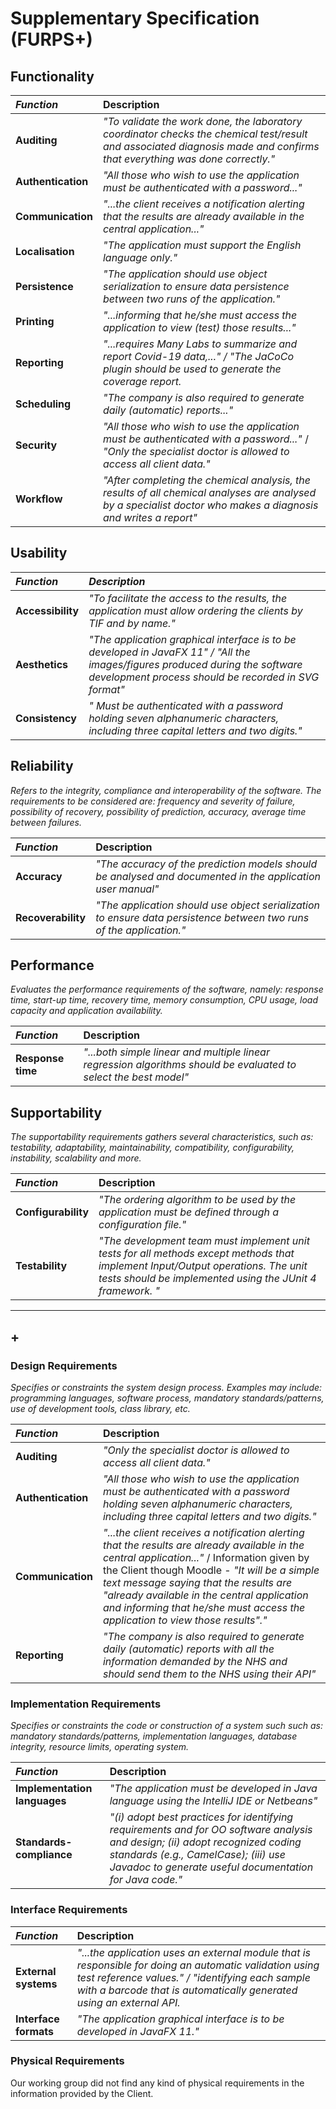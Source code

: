 
# Supplementary Specification (FURPS+)

## Functionality

| **_Function_**   | Description                         |                                       
|:------------------------|:-----------------|
|**Auditing**|_"To validate the work done, the laboratory coordinator checks the chemical test/result and associated diagnosis made and confirms that everything was done correctly."_|
|**Authentication**|_"All those who wish to use the application must be authenticated with a password..."_|
|**Communication**|_"...the client receives a notification alerting that the results are already available in the central application..."_|
|**Localisation**|_"The application must support the English language only."_|
|**Persistence**|_"The application should use object serialization to ensure data persistence between two runs of the application."_|
|**Printing**|_"...informing that he/she must access the application to view (test) those results..."_|
|**Reporting**|_"...requires Many Labs to summarize and report Covid-19 data,..." / "The JaCoCo plugin should be used to generate the coverage report._|
|**Scheduling**|_"The company is also required to generate daily (automatic) reports..."_|
|**Security**|_"All those who wish to use the application must be authenticated with a password..."_ / _"Only the specialist doctor is allowed to access all client data."_|
|**Workflow**|_"After completing the chemical analysis, the results of all chemical analyses are analysed by a specialist doctor who makes a diagnosis and writes a report"_|


## Usability



| **_Function_**   | **_Description_** |                                 
|:------------------------|:-----------------|
|**Accessibility**|_"To facilitate the access to the results, the application must allow ordering the clients by TIF and by name."_|
|**Aesthetics**|_"The application graphical interface is to be developed in JavaFX 11" / "All the images/figures produced during the software development process should be recorded in SVG format"_|
|**Consistency**|_" Must be authenticated with a password holding seven alphanumeric characters, including three capital letters and two digits."_|


## Reliability
_Refers to the integrity, compliance and interoperability of the software. The requirements to be considered are: frequency and severity of failure, possibility of recovery, possibility of prediction, accuracy, average time between failures._

| **_Function_**   | Description                         |                                       
|:------------------------|:-----------------|
|**Accuracy**|_"The accuracy of the prediction models should be analysed and documented in the application user manual"_|
|**Recoverability**|_"The application should use object serialization to ensure data persistence between two runs of the application."_|


## Performance
_Evaluates the performance requirements of the software, namely: response time, start-up time, recovery time, memory consumption, CPU usage, load capacity and application availability._

| **_Function_**   | Description                         |                                       
|:------------------------|:-----------------|
|**Response time**|_"...both simple linear and multiple linear regression algorithms should be evaluated to select the best model"_|



## Supportability
_The supportability requirements gathers several characteristics, such as:
testability, adaptability, maintainability, compatibility,
configurability, instability, scalability and more._

| **_Function_**   | Description                         |                                       
|:------------------------|:-----------------|
|**Configurability**|_"The ordering algorithm to be used by the application must be defined through a configuration file."_|
|**Testability**| _"The development team must implement unit tests for all methods except methods that implement Input/Output operations. The unit tests should be implemented using the JUnit 4 framework. "_|




***

## +


### Design Requirements
_Specifies or constraints the system design process. Examples may include: programming languages,
software process, mandatory standards/patterns, use of development tools, class library, etc._

| **_Function_**   | Description                         |                                       
|:------------------------|:-----------------|
|**Auditing**|_"Only the specialist doctor is allowed to access all client data."_|
|**Authentication**|_"All those who wish to use the application must be authenticated with a password holding seven alphanumeric characters, including three capital letters and two digits."_|
|**Communication**|_"...the client receives a notification alerting that the results are already available in the central application..."_ / Information given by the Client though Moodle - _"It will be a simple text message saying that the results are "already available in the central application and informing that he/she must access the application to view those results"."_|
|**Reporting**|_"The company is also required to generate daily (automatic) reports with all the information demanded by the NHS and should send them to the NHS using their API"_|




### Implementation Requirements

_Specifies or constraints the code or construction of a system such
such as: mandatory standards/patterns, implementation languages,
database integrity, resource limits, operating system._

| **_Function_**   | Description                         |                                       
|:------------------------|:-----------------|
|**Implementation languages**|_"The application must be developed in Java language using the IntelliJ IDE or Netbeans"_|
|**Standards-compliance**|_"(i) adopt best practices for identifying requirements and for OO software analysis and design; (ii) adopt recognized coding standards (e.g., CamelCase); (iii) use Javadoc to generate useful documentation for Java code."_



### Interface Requirements


| **_Function_**   | Description                         |                                       
|:------------------------|:-----------------|
|**External systems**|_"...the application uses an external module that is responsible for doing an automatic validation using test reference values." / "identifying each sample with a barcode that is automatically generated using an external API._ |
|**Interface formats**|_"The application graphical interface is to be developed in JavaFX 11."_|


### Physical Requirements

Our working group did not find any kind of physical requirements in the information provided by the Client.
